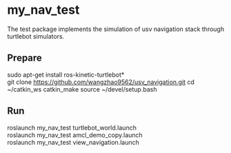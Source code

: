 # my_nav_test

The test package implements the simulation of usv navigation stack through turtlebot simulators.

## Prepare  
sudo apt-get install ros-kinetic-turtlebot*  
git clone https://github.com/wangzhao9562/usv_navigation.git
cd ~/catkin_ws
catkin_make
source ~/devel/setup.bash

## Run    
roslaunch my_nav_test turtlebot_world.launch  
roslaunch my_nav_test amcl_demo_copy.launch  
roslaunch my_nav_test view_navigation.launch  

